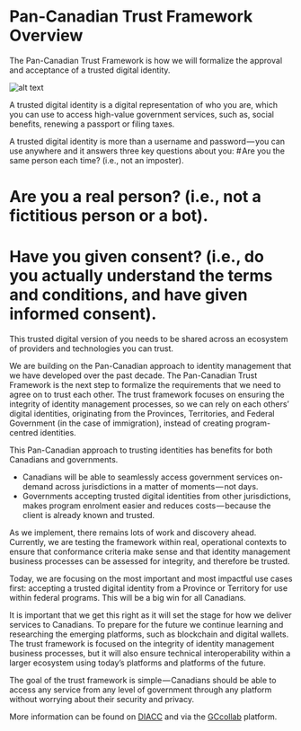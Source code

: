 # Pan-Canadian Trust Framework Overview

The Pan-Canadian Trust Framework is how we will formalize the approval and acceptance of a trusted digital identity.


![alt text](./overview/pctf-overview.jpg "Pan-Canadian Trust Framework")

A trusted digital identity is a digital representation of who you are, which you can use to access high-value government services, such as, social benefits, renewing a passport or filing taxes.

A trusted digital identity is more than a username and password — you can use anywhere and it answers three key questions about you:
# Are you the same person each time? (i.e., not an imposter). 
# Are you a real person? (i.e., not a fictitious person or a bot). 
# Have you given consent? (i.e., do you actually understand the terms and conditions, and have given informed consent).

This trusted digital version of you needs to be shared across an ecosystem of providers and technologies you can trust.

We are building on the Pan-Canadian approach to identity management that we have developed over the past decade. The Pan-Canadian Trust Framework is the next step to formalize the requirements that we need to agree on to trust each other. The trust framework focuses on ensuring the integrity of identity management processes, so we can rely on each others’ digital identities, originating from the Provinces, Territories, and Federal Government (in the case of immigration), instead of creating program-centred identities.

This Pan-Canadian approach to trusting identities has benefits for both Canadians and governments. 
* Canadians will be able to seamlessly access government services on-demand across jurisdictions in a matter of moments — not days. 
* Governments accepting trusted digital identities from other jurisdictions, makes program enrolment easier and reduces costs — because the client is already known and trusted.

As we implement, there remains lots of work and discovery ahead. Currently, we are testing the framework within real, operational contexts to ensure that conformance criteria make sense and that identity management business processes can be assessed for integrity, and therefore be trusted.

Today, we are focusing on the most important and most impactful use cases first: accepting a trusted digital identity from a Province or Territory for use within federal programs. This will be a big win for all Canadians.

It is important that we get this right as it will set the stage for how we deliver services to Canadians. To prepare for the future we continue learning and researching the emerging platforms, such as blockchain and digital wallets. The trust framework is focused on the integrity of identity management business processes, but it will also ensure technical interoperability within a larger ecosystem using today’s platforms and platforms of the future.

The goal of the trust framework is simple — Canadians should be able to access any service from any level of government through any platform without worrying about their security and privacy.

More information can be found on [DIACC](https://diacc.ca) and via the [GCcollab](https://gccollab.ca) platform.
